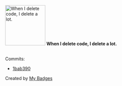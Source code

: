 <img src="https://github.com/my-badges/my-badges/blob/master/src/all-badges/mass-delete-commit/mass-delete-commit.png?raw=true" alt="When I delete code, I delete a lot." title="When I delete code, I delete a lot." width="128">
<strong>When I delete code, I delete a lot.</strong>
<br><br>

Commits:

- <a href="https://github.com/RRZE-Webteam/FAU-Studium/commit/1bab390abc977bcc17db0a1ea764dc0b635e6640">1bab390</a>


Created by <a href="https://github.com/my-badges/my-badges">My Badges</a>